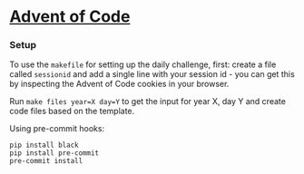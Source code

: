 # [Advent of Code](https://adventofcode.com)

### Setup

To use the `makefile` for setting up the daily challenge, first: create a file called `sessionid` and add a single line with your session id - you can get this by inspecting the Advent of Code cookies in your browser.

Run `make files year=X day=Y` to get the input for year X, day Y and create code files based on the template.

Using pre-commit hooks:

```
pip install black
pip install pre-commit
pre-commit install
```
